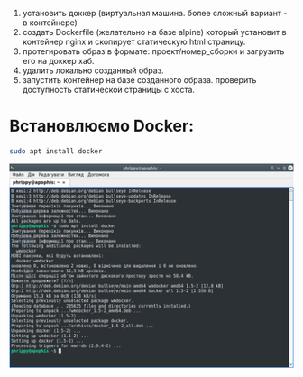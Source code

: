 1. установить доккер (виртуальная машина. более сложный вариант - в контейнере)
2. создать Dockerfile (желательно на базе alpine) который установит в контейнер nginx и скопирует статическую html страницу.
3. протегировать образ в формате: проект/номер_сборки и загрузить его на доккер хаб.
4. удалить локально созданный образ.
5. запустить контейнер на базе созданного образа. проверить доступность статической страницы с хоста.

# Встановлюємо Docker:

```bash
sudo apt install docker
```

![Встановлення Docker](docker_install.png)
